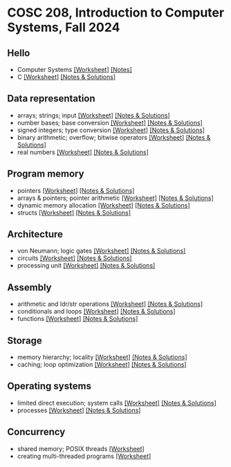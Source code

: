 # COSC 208, Introduction to Computer Systems, Fall 2024

## Hello
* Computer Systems [[Worksheet]](00_hello-systems.worksheet.html) [[Notes]](00_hello-systems.notes.html)
* C [[Worksheet]](01_hello-C.worksheet.html) [[Notes & Solutions]](01_hello-C.notes.html)

## Data representation
* arrays; strings; input [[Worksheet]](10_data-representation_arrays.worksheet.html) [[Notes & Solutions]](10_data-representation_arrays.notes.html)
* number bases; base conversion [[Worksheet]](11_data-representation_number-bases.worksheet.html) [[Notes & Solutions]](11_data-representation_number-bases.notes.html)
* signed integers; type conversion [[Worksheet]](12_data-representation_signed.worksheet.html) [[Notes & Solutions]](12_data-representation_signed.notes.html)
* binary arithmetic; overflow; bitwise operators [[Worksheet]](13_data-representation_bitwise.worksheet.html) [[Notes & Solutions]](13_data-representation_bitwise.notes.html)
* real numbers [[Worksheet]](14_data-representation_real.worksheet.html) [[Notes & Solutions]](14_data-representation_real.notes.html)

## Program memory
* pointers [[Worksheet]](20_program-memory_pointers.worksheet.html) [[Notes & Solutions]](20_program-memory_pointers.notes.html)
* arrays & pointers; pointer arithmetic [[Worksheet]](21_program-memory_arrays.worksheet.html) [[Notes & Solutions]](21_program-memory_arrays.notes.html)
* dynamic memory allocation [[Worksheet]](22_program-memory_malloc.worksheet.html) [[Notes & Solutions]](22_program-memory_malloc.notes.html)
* structs [[Worksheet]](23_program-memory_structs.worksheet.html) [[Notes & Solutions]](23_program-memory_structs.notes.html)

## Architecture
* von Neumann; logic gates [[Worksheet]](30_architecture_components.worksheet.html) [[Notes & Solutions]](30_architecture_components.notes.html)
* circuits [[Worksheet]](31_architecture_circuits.worksheet.html) [[Notes & Solutions]](31_architecture_circuits.notes.html)
* processing unit [[Worksheet]](32_architecture_processor.worksheet.html) [[Notes & Solutions]](32_architecture_processor.notes.html)

## Assembly
* arithmetic and ldr/str operations [[Worksheet]](40_assembly_operations.worksheet.html) [[Notes & Solutions]](40_assembly_operations.notes.html)
* conditionals and loops [[Worksheet]](41_assembly_branching.worksheet.html) [[Notes & Solutions]](41_assembly_branching.notes.html)
* functions [[Worksheet]](42_assembly_functions.worksheet.html) [[Notes & Solutions]](42_assembly_functions.notes.html)

## Storage
* memory hierarchy; locality [[Worksheet]](50_storage_hierarchy.worksheet.html) [[Notes & Solutions]](50_storage_hierarchy.notes.html)
* caching; loop optimization [[Worksheet]](51_storage_caching.worksheet.html) [[Notes & Solutions]](51_storage_caching.notes.html)

## Operating systems
* limited direct execution; system calls [[Worksheet]](60_os_lde.worksheet.html) [[Notes & Solutions]](60_os_lde.notes.html)
* processes [[Worksheet]](61_os_processes.worksheet.html) [[Notes & Solutions]](61_os_processes.notes.html)

## Concurrency
* shared memory; POSIX threads [[Worksheet]](70_concurrency_threads.worksheet.html) <!--[[Notes & Solutions]](70_concurrency_threads.notes.html)-->
* creating multi-threaded programs [[Worksheet]](71_concurrency_transforming.worksheet.html) <!--[[Notes & Solutions]](71_concurrency_transforming.notes.html)-->
